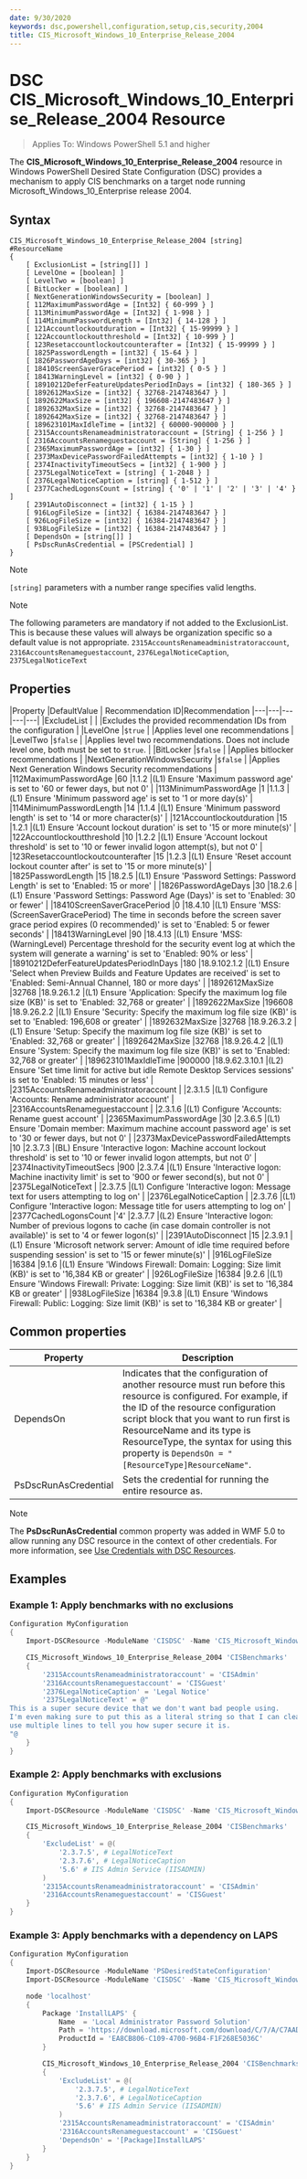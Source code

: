 ```yaml
---
date: 9/30/2020
keywords: dsc,powershell,configuration,setup,cis,security,2004
title: CIS_Microsoft_Windows_10_Enterprise_Release_2004
---
```

# DSC CIS_Microsoft_Windows_10_Enterprise_Release_2004 Resource

> Applies To: Windows PowerShell 5.1 and higher

The **CIS_Microsoft_Windows_10_Enterprise_Release_2004** resource in Windows PowerShell Desired State Configuration (DSC) provides a
mechanism to apply CIS benchmarks on a target node running Microsoft_Windows_10_Enterprise release 2004.

## Syntax

```Syntax
CIS_Microsoft_Windows_10_Enterprise_Release_2004 [string] #ResourceName
{
    [ ExclusionList = [string[]] ]
    [ LevelOne = [boolean] ]
    [ LevelTwo = [boolean] ]
    [ BitLocker = [boolean] ]
    [ NextGenerationWindowsSecurity = [boolean] ]
    [ 112MaximumPasswordAge = [Int32] { 60-999 } ]
    [ 113MinimumPasswordAge = [Int32] { 1-998 } ]
    [ 114MinimumPasswordLength = [Int32] { 14-128 } ]
    [ 121Accountlockoutduration = [Int32] { 15-99999 } ]
    [ 122Accountlockoutthreshold = [Int32] { 10-999 } ]
    [ 123Resetaccountlockoutcounterafter = [Int32] { 15-99999 } ]
    [ 1825PasswordLength = [int32] { 15-64 } ]
    [ 1826PasswordAgeDays = [int32] { 30-365 } ]
    [ 18410ScreenSaverGracePeriod = [int32] { 0-5 } ]
    [ 18413WarningLevel = [int32] { 0-90 } ]
    [ 18910212DeferFeatureUpdatesPeriodInDays = [int32] { 180-365 } ]
    [ 1892612MaxSize = [int32] { 32768-2147483647 } ]
    [ 1892622MaxSize = [int32] { 196608-2147483647 } ]
    [ 1892632MaxSize = [int32] { 32768-2147483647 } ]
    [ 1892642MaxSize = [int32] { 32768-2147483647 } ]
    [ 189623101MaxIdleTime = [int32] { 60000-900000 } ]
    [ 2315AccountsRenameadministratoraccount = [String] { 1-256 } ]
    [ 2316AccountsRenameguestaccount = [String] { 1-256 } ]
    [ 2365MaximumPasswordAge = [int32] { 1-30 } ]
    [ 2373MaxDevicePasswordFailedAttempts = [int32] { 1-10 } ]
    [ 2374InactivityTimeoutSecs = [int32] { 1-900 } ]
    [ 2375LegalNoticeText = [string] { 1-2048 } ]
    [ 2376LegalNoticeCaption = [string] { 1-512 } ]
    [ 2377CachedLogonsCount = [string] { '0' | '1' | '2' | '3' | '4' } ]
    [ 2391AutoDisconnect = [int32] { 1-15 } ]
    [ 916LogFileSize = [int32] { 16384-2147483647 } ]
    [ 926LogFileSize = [int32] { 16384-2147483647 } ]
    [ 938LogFileSize = [int32] { 16384-2147483647 } ]
    [ DependsOn = [string[]] ]
    [ PsDscRunAsCredential = [PSCredential] ]
}
```
> [!NOTE]
> `[string]` parameters with a number range specifies valid lengths.

> [!NOTE]
> The following parameters are mandatory if not added to the ExclusionList. This is because these values will always be organization specific so a default value is not appropriate.
> `2315AccountsRenameadministratoraccount`,
> `2316AccountsRenameguestaccount`,
> `2376LegalNoticeCaption`,
> `2375LegalNoticeText`
## Properties

|Property |DefaultValue | Recommendation ID|Recommendation
|---|---|---|---|---|
|ExcludeList | | |Excludes the provided recommendation IDs from the configuration |
|LevelOne |`$true` | |Applies level one recommendations |
|LevelTwo |`$false` | |Applies level two recommendations. Does not include level one, both must be set to `$true`. |
|BitLocker |`$false` | |Applies bitlocker recommendations |
|NextGenerationWindowsSecurity |`$false` | |Applies Next Generation Windows Security recommendations |
|112MaximumPasswordAge |60 |1.1.2 |(L1) Ensure 'Maximum password age' is set to '60 or fewer days, but not 0' |
|113MinimumPasswordAge |1 |1.1.3 |(L1) Ensure 'Minimum password age' is set to '1 or more day(s)' |
|114MinimumPasswordLength |14 |1.1.4 |(L1) Ensure 'Minimum password length' is set to '14 or more character(s)' |
|121Accountlockoutduration |15 |1.2.1 |(L1) Ensure 'Account lockout duration' is set to '15 or more minute(s)' |
|122Accountlockoutthreshold |10 |1.2.2 |(L1) Ensure 'Account lockout threshold' is set to '10 or fewer invalid logon attempt(s), but not 0' |
|123Resetaccountlockoutcounterafter |15 |1.2.3 |(L1) Ensure 'Reset account lockout counter after' is set to '15 or more minute(s)' |
|1825PasswordLength |15 |18.2.5 |(L1) Ensure 'Password Settings: Password Length' is set to 'Enabled: 15 or more' |
|1826PasswordAgeDays |30 |18.2.6 |(L1) Ensure 'Password Settings: Password Age (Days)' is set to 'Enabled: 30 or fewer' |
|18410ScreenSaverGracePeriod |0 |18.4.10 |(L1) Ensure 'MSS: (ScreenSaverGracePeriod) The time in seconds before the screen saver grace period expires (0 recommended)' is set to 'Enabled: 5 or fewer seconds' |
|18413WarningLevel |90 |18.4.13 |(L1) Ensure 'MSS: (WarningLevel) Percentage threshold for the security event log at which the system will generate a warning' is set to 'Enabled: 90% or less' |
|18910212DeferFeatureUpdatesPeriodInDays |180 |18.9.102.1.2 |(L1) Ensure 'Select when Preview Builds and Feature Updates are received' is set to 'Enabled: Semi-Annual Channel, 180 or more days' |
|1892612MaxSize |32768 |18.9.26.1.2 |(L1) Ensure 'Application: Specify the maximum log file size (KB)' is set to 'Enabled: 32,768 or greater' |
|1892622MaxSize |196608 |18.9.26.2.2 |(L1) Ensure 'Security: Specify the maximum log file size (KB)' is set to 'Enabled: 196,608 or greater' |
|1892632MaxSize |32768 |18.9.26.3.2 |(L1) Ensure 'Setup: Specify the maximum log file size (KB)' is set to 'Enabled: 32,768 or greater' |
|1892642MaxSize |32768 |18.9.26.4.2 |(L1) Ensure 'System: Specify the maximum log file size (KB)' is set to 'Enabled: 32,768 or greater' |
|189623101MaxIdleTime |900000 |18.9.62.3.10.1 |(L2) Ensure 'Set time limit for active but idle Remote Desktop Services sessions' is set to 'Enabled: 15 minutes or less' |
|2315AccountsRenameadministratoraccount | |2.3.1.5 |(L1) Configure 'Accounts: Rename administrator account' |
|2316AccountsRenameguestaccount | |2.3.1.6 |(L1) Configure 'Accounts: Rename guest account' |
|2365MaximumPasswordAge |30 |2.3.6.5 |(L1) Ensure 'Domain member: Maximum machine account password age' is set to '30 or fewer days, but not 0' |
|2373MaxDevicePasswordFailedAttempts |10 |2.3.7.3 |(BL) Ensure 'Interactive logon: Machine account lockout threshold' is set to '10 or fewer invalid logon attempts, but not 0' |
|2374InactivityTimeoutSecs |900 |2.3.7.4 |(L1) Ensure 'Interactive logon: Machine inactivity limit' is set to '900 or fewer second(s), but not 0' |
|2375LegalNoticeText | |2.3.7.5 |(L1) Configure 'Interactive logon: Message text for users attempting to log on' |
|2376LegalNoticeCaption | |2.3.7.6 |(L1) Configure 'Interactive logon: Message title for users attempting to log on' |
|2377CachedLogonsCount |'4' |2.3.7.7 |(L2) Ensure 'Interactive logon: Number of previous logons to cache (in case domain controller is not available)' is set to '4 or fewer logon(s)' |
|2391AutoDisconnect |15 |2.3.9.1 |(L1) Ensure 'Microsoft network server: Amount of idle time required before suspending session' is set to '15 or fewer minute(s)' |
|916LogFileSize |16384 |9.1.6 |(L1) Ensure 'Windows Firewall: Domain: Logging: Size limit (KB)' is set to '16,384 KB or greater' |
|926LogFileSize |16384 |9.2.6 |(L1) Ensure 'Windows Firewall: Private: Logging: Size limit (KB)' is set to '16,384 KB or greater' |
|938LogFileSize |16384 |9.3.8 |(L1) Ensure 'Windows Firewall: Public: Logging: Size limit (KB)' is set to '16,384 KB or greater' |

## Common properties

|Property |Description |
|---|---|
|DependsOn |Indicates that the configuration of another resource must run before this resource is configured. For example, if the ID of the resource configuration script block that you want to run first is ResourceName and its type is ResourceType, the syntax for using this property is `DependsOn = "[ResourceType]ResourceName"`. |
|PsDscRunAsCredential |Sets the credential for running the entire resource as. |

> [!NOTE]
> The **PsDscRunAsCredential** common property was added in WMF 5.0 to allow running any DSC
> resource in the context of other credentials. For more information, see [Use Credentials with DSC Resources](https://docs.microsoft.com/en-us/powershell/scripting/dsc/configurations/runasuser?view=powershell-7).

## Examples

### Example 1: Apply benchmarks with no exclusions

```powershell
Configuration MyConfiguration
{
    Import-DSCResource -ModuleName 'CISDSC' -Name 'CIS_Microsoft_Windows_10_Enterprise_Release_2004'

    CIS_Microsoft_Windows_10_Enterprise_Release_2004 'CISBenchmarks'
    {
        '2315AccountsRenameadministratoraccount' = 'CISAdmin'
        '2316AccountsRenameguestaccount' = 'CISGuest'
        '2376LegalNoticeCaption' = 'Legal Notice'
        '2375LegalNoticeText' = @"
This is a super secure device that we don't want bad people using.
I'm even making sure to put this as a literal string so that I can cleanly
use multiple lines to tell you how super secure it is.
"@
    }
}
```

### Example 2: Apply benchmarks with exclusions

```powershell
Configuration MyConfiguration
{
    Import-DSCResource -ModuleName 'CISDSC' -Name 'CIS_Microsoft_Windows_10_Enterprise_Release_2004'

    CIS_Microsoft_Windows_10_Enterprise_Release_2004 'CISBenchmarks'
    {
        'ExcludeList' = @(
            '2.3.7.5', # LegalNoticeText
            '2.3.7.6', # LegalNoticeCaption
            '5.6' # IIS Admin Service (IISADMIN)
        )
        '2315AccountsRenameadministratoraccount' = 'CISAdmin'
        '2316AccountsRenameguestaccount' = 'CISGuest'
    }
}
```

### Example 3: Apply benchmarks with a dependency on LAPS
```powershell
Configuration MyConfiguration
{
    Import-DSCResource -ModuleName 'PSDesiredStateConfiguration'
    Import-DSCResource -ModuleName 'CISDSC' -Name 'CIS_Microsoft_Windows_10_Enterprise_Release_2004'

    node 'localhost'
    {
        Package 'InstallLAPS' {
            Name  = 'Local Administrator Password Solution'
            Path = 'https://download.microsoft.com/download/C/7/A/C7AAD914-A8A6-4904-88A1-29E657445D03/LAPS.x64.msi'
            ProductId = 'EA8CB806-C109-4700-96B4-F1F268E5036C'
        }

        CIS_Microsoft_Windows_10_Enterprise_Release_2004 'CISBenchmarks'
        {
            'ExcludeList' = @(
                '2.3.7.5', # LegalNoticeText
                '2.3.7.6', # LegalNoticeCaption
                '5.6' # IIS Admin Service (IISADMIN)
            )
            '2315AccountsRenameadministratoraccount' = 'CISAdmin'
            '2316AccountsRenameguestaccount' = 'CISGuest'
            'DependsOn' = '[Package]InstallLAPS'
        }
    }
}
```
